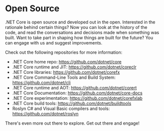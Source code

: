 # Open Source

.NET Core is open source and developed out in the open.  Interested in the
rationale behind certain things?  Now you can look at the history of the code,
and read the conversations and decisions made when something was built.  Want to
take part in shaping how things are built for the future?  You can engage with
us and suggest improvements.

Check out the following repositories for more information:

* .NET Core home repo: https://github.com/dotnet/core
* .NET Core runtime and JIT: https://github.com/dotnet/coreclr
* .NET Core libraries: https://github.com/dotnet/corefx
* .NET Core Command-Line Tools and Build System: https://github.com/dotnet/cli
* .NET Core runtime and AOT: https://github.com/dotnet/corert
* .NET Core Documentation: https://github.com/dotnet/core-docs
* .NET Core experimentation: https://github.com/dotnet/corefxlab
* .NET Core build tools: https://github.com/dotnet/buildtools
* Roslyn C# and Visual Basic compilers and tools: https://github.com/dotnet/roslyn

There's even more out there to explore.  Get out there and engage!